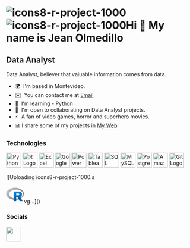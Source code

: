 ![icons8-r-project-1000](https://github.com/Jmofuture/Jmofuture/assets/78714438/73305fae-ac44-418b-b24f-3fa66ba48924)![icons8-r-project-1000](https://github.com/Jmofuture/Jmofuture/assets/78714438/045cdfb3-4511-4c72-abe8-f211ad2758bf)Hi 👋 My name is Jean Olmedillo
===============================

Data Analyst
------------

Data Analyst, believer that valuable information comes from data.

* 🌍  I'm based in Montevideo.
* ✉️  You can contact me at [Email](mailto:jeanolmedillo@outlook.com)
* 🧠  I'm learning - Python
* 🤝  I'm open to collaborating on Data Analyst projects.
* ⚡  A fan of video games, horror and superhero movies.
* 📊  I share some of my projects in <a href="https://www.jmofuture.com/proyectos" target="_blank" rel="noopener">My Web</a>

### Technologies

<p align="left">
<img src = "https://github.com/Jmofuture/Jmofuture/assets/78714438/2352de3c-5e12-4653-b24a-fd7ed1a8f2c7.svg" width = 40px heigth = 40px alt = "Python Logo" title = "Python">
<img src = "https://github.com/Jmofuture/Jmofuture/assets/78714438/17fe0f33-6180-4a41-a80e-b081564ab7b5" width = 40px heigth = 40px alt = "R Logo" title = "R">
<img src = "https://user-images.githubusercontent.com/78714438/185477230-35d88297-8468-4098-adc9-be23b5f10f5a.svg" width = 40px heigth = 40px alt = "Excel Logo" title = "Excel">
<img src = "https://user-images.githubusercontent.com/78714438/185485499-9289be08-b6f1-444b-bcdf-e43e7bc01fec.svg" width = 40px heigth = 40px alt = "Google Sheet Logo" title = "Google Sheet">
<img src = "https://user-images.githubusercontent.com/78714438/185477857-65ec93d8-5bcb-4f6a-941e-ddb5ac30b318.svg" width = 40px heigth = 40px alt = "Power Bi Logo" title = "Power BI">
<img src = "https://user-images.githubusercontent.com/78714438/185478048-0da2380f-4d54-4164-b1bb-05ff0abdeb9b.svg" width = 40px heigth = 40px alt = "Tableau Logo" title = "Tableau">
<img src = "https://user-images.githubusercontent.com/78714438/185521614-932f07f0-eeb6-4d80-b2c5-764453a3647a.svg" width = 40px heigth = 40px alt = "SQL Server Logo" title = "SQL Server">
<img src = "https://github.com/Jmofuture/Jmofuture/assets/78714438/550d13b1-f44b-4884-aeb3-f2b45c820042.png" width = 40px heigth = 40px alt = "MySQL Logo" title = "MySQL">
<img src = "https://github.com/Jmofuture/Jmofuture/assets/78714438/2ca9dcac-e3fb-4c9a-8ed2-0e54c1c11fbb.png" width = 40px heigth = 40px alt = "Postgresql Logo" title = "Postgresql">
<img src = "https://github.com/Jmofuture/Jmofuture/assets/78714438/ed4b9360-4acb-4102-87e3-0fb43b2ad3d9.svg" width = 40px heigth = 40px alt = "Amazon RedShift Logo" title = "Amazon RedShift">
<img src = "https://user-images.githubusercontent.com/78714438/186014971-964e41e9-764e-47a2-a6f2-f4e99d2394b0.svg" width = 40px heigth = 40px alt = "Git Logo" title = "Git">
</p>



![Uploading icons8-r-project-1000.s<?xml version="1.0" standalone="no"?>
<!DOCTYPE svg PUBLIC "-//W3C//DTD SVG 1.1//EN" "http://www.w3.org/Graphics/SVG/1.1/DTD/svg11.dtd">
<svg xmlns="http://www.w3.org/2000/svg" viewBox="0 0 48 48" width="48" height="48"><linearGradient id="__u04104Xr4WevsSMNpCfa" x1="7.773" x2="29.818" y1="6.952" y2="27.783" gradientUnits="userSpaceOnUse"><stop offset="0" stop-color="#bec1c4"/><stop offset="1" stop-color="#939399"/></linearGradient><path fill="url(#__u04104Xr4WevsSMNpCfa)" d="M24,6C10.745,6,0,13.291,0,22.286s10.745,16.286,24,16.286s24-7.291,24-16.286S37.255,6,24,6 z M26.5,35C16.283,35,8,29.627,8,23s8.283-12,18.5-12S45,16.373,45,23S36.717,35,26.5,35z"/><linearGradient id="__u04104Xr4WevsSMNpCfb" x1="25.124" x2="32.304" y1="14.251" y2="35.285" gradientUnits="userSpaceOnUse"><stop offset=".003" stop-color="#008ded"/><stop offset="1" stop-color="#0061a7"/></linearGradient><path fill="url(#__u04104Xr4WevsSMNpCfb)" d="M39.051,33.469 c-0.578-0.945-1.437-1.669-2.442-2.105c3.401-0.841,5.926-3.904,5.926-7.564c0-4.307-3.493-7.8-7.8-7.8H20.001v26h6.933V31.6h1.955 c0.967,0,1.856,0.525,2.321,1.373L36.175,42h8.093L39.051,33.469z M26.935,21.2h6.067c1.435,0,2.6,1.165,2.6,2.6 s-1.165,2.6-2.6,2.6h-6.067V21.2z"/></svg>vg…]()


### Socials

<p align="left"> 
<a href="https://www.linkedin.com/in/jeanolmedillo/" target="_blank" rel="noreferrer"><img src="https://user-images.githubusercontent.com/78714438/185482011-a4e74434-058d-4353-80ef-e281ca2f6754.svg" width="40" height="40"/></a>
</p>



